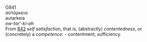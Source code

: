 <body>
  <p>G841<br>  αὐτάρκεια  <br> autarkeia  <br><i>ow-tar‘-ki-ah </i><br>From <a href="g0842.htm">842</a>  <i>self</i> <i>satisfaction</i>, that is, (abstractly) <i>contentedness</i>, or (concretely) a <i>competence:</i> - contentment, sufficiency.<br></p>
 </body>